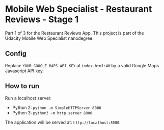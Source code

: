 # Mobile Web Specialist - Restaurant Reviews - Stage 1

Part 1 of 3 for the Restaurant Reviews App. This project is part of the Udacity Mobile Web Specialist nanodegree.

## Config

Replace `YOUR_GOOGLE_MAPS_API_KEY` at `index.html:40` by a valid Google Maps Javascript API key.

## How to run

Run a localhost server:
- Python 2: `python -m SimpleHTTPServer 8000`
- Python 3: `python3 -m http.server 8000`

The application will be served at: `http://localhost:8000`.
